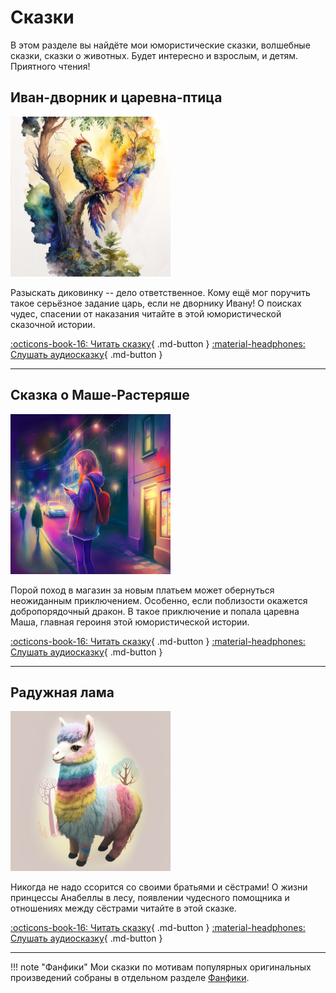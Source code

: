 # Сказки

В этом разделе вы найдёте мои юмористические сказки, волшебные сказки, сказки о животных. Будет интересно и взрослым, и детям. Приятного чтения!

## Иван-дворник и царевна-птица

![Царевна-птица](../images/small/bird-princess.jpg)

Разыскать диковинку -- дело ответственное. Кому ещё мог поручить такое серьёзное задание царь, если не  дворнику Ивану! О поисках чудес, спасении от наказания читайте в этой юмористической сказочной истории.

[:octicons-book-16: Читать сказку](Ivan-dvornik.md){ .md-button }
[:material-headphones: Слушать аудиосказку](../audio/tales/Ivan-dvornik.mp3){ .md-button }

---

## Сказка о Маше-Растеряше

![Маша-Растеряша](../images/small/masha.jpg)

Порой поход в магазин за новым платьем может обернуться неожиданным приключением. Особенно, если поблизости окажется добропорядочный дракон. В такое приключение и попала царевна Маша, главная героиня этой юмористической истории.

[:octicons-book-16: Читать сказку](Masha-rasteryasha.md){ .md-button }
[:material-headphones: Слушать аудиосказку](../audio/tales/Masha-rasteryasha.mp3){ .md-button }

---

## Радужная лама

![Радужная лама](../images/small/rainbow-lama.jpg)

Никогда не надо ссорится со своими братьями и сёстрами! О жизни принцессы Анабеллы в лесу, появлении чудесного помощника и отношениях между сёстрами читайте в этой сказке.

[:octicons-book-16: Читать сказку](rainbow-lama.md){ .md-button }
[:material-headphones: Слушать аудиосказку](../audio/tales/rainbow-lama.mp3){ .md-button }

---

!!! note "Фанфики"
    Мои сказки по мотивам популярных оригинальных произведений собраны в отдельном разделе [Фанфики](../fanfics/index.md).
